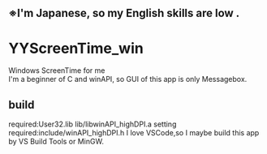 ## ※I'm Japanese, so my English skills are low .  
  
# YYScreenTime_win  
Windows ScreenTime for me  
I'm a beginner of C and winAPI, so GUI of this app is only Messagebox.  
  
## build  
required:User32.lib lib/libwinAPI_highDPI.a
setting required:include/winAPI_highDPI.h
I love VSCode,so I maybe build this app by VS Build Tools or MinGW.   
